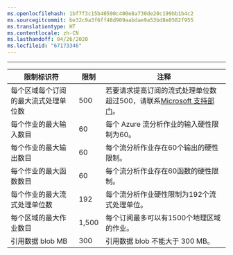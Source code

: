 ```yaml
---
ms.openlocfilehash: 1bf7f3c15b40590c400e8a730de20c199bb1b4c2
ms.sourcegitcommit: be32c9a3f6ff48d909aabdae9a53bd8e0582f955
ms.translationtype: HT
ms.contentlocale: zh-CN
ms.lasthandoff: 04/26/2020
ms.locfileid: "67173346"
---
```

---
| 限制标识符 | 限制 | 注释 |
| --- | --- | --- |
| 每个区域每个订阅的最大流式处理单位数 |500 |若要请求提高订阅的流式处理单位数超过500，请联系[Microsoft 支持部门](https://support.microsoft.com/en-us)。 |
| 每个作业的最大输入数目 |60 |每个 Azure 流分析作业的输入硬性限制为60。 |
| 每个作业的最大输出数目 |60 |每个流分析作业存在60个输出的硬性限制。 |
| 每个作业的最大函数数目 |60 |每个流分析作业存在60函数的硬性限制。 |
| 每个作业的最大流式处理单位数 |192 |每个流分析作业硬性限制为192个流式处理单位。 |
| 每个区域的最大作业数目 |1,500 |每个订阅最多可以有1500个地理区域的作业。 |
| 引用数据 blob MB | 300 | 引用数据 blob 不能大于 300 MB。 |

